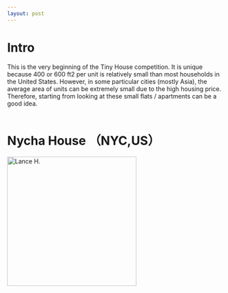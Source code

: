 ```yaml
---
layout: post
---
```


# Intro
This is the very beginning of the Tiny House competition. It is unique because 400 or 600 ft2 per unit is relatively small than most households in the United States. However, in some particular cities (mostly Asia), the average area of units can be extremely small due to the high housing price. Therefore, starting from looking at these small flats / apartments can be a good idea.
<br>
<br>
# Nycha House （NYC,US）
<img alt="Lance H." src="https://github.com/LanceHHe/LanceH./blob/master/Page%20Material/NYC_NYCHA_p1.jpg?raw=true" width="300">
